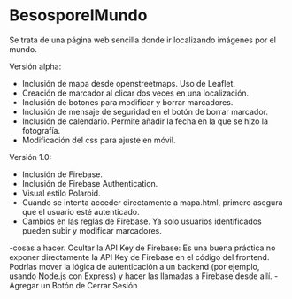 # BesosporelMundo
Se trata de una página web sencilla donde ir localizando imágenes por el mundo.


Versión alpha:
- Inclusión de mapa desde openstreetmaps. Uso de Leaflet.
- Creación de marcador al clicar dos veces en una localización.
- Inclusión de botones para modificar y borrar marcadores.
- Inclusión de mensaje de seguridad en el botón de borrar marcador.
- Inclusión de calendario. Permite añadir la fecha en la que se hizo la fotografía.
- Modificación del css para ajuste en móvil.
>
>
>
Versión 1.0:
- Inclusión de Firebase.
- Inclusión de Firebase Authentication.
- Visual estilo Polaroid.
- Cuando se intenta acceder directamente a mapa.html, primero asegura que el usuario esté autenticado.
- Cambios en las reglas de Firebase. Ya solo usuarios identificados pueden subir y modificar marcadores.



-cosas a hacer. Ocultar la API Key de Firebase: Es una buena práctica no exponer directamente la API Key de Firebase en el código del frontend. Podrías mover la lógica de autenticación a un backend (por ejemplo, usando Node.js con Express) y hacer las llamadas a Firebase desde allí.
-Agregar un Botón de Cerrar Sesión